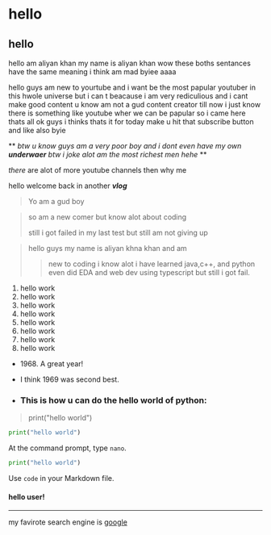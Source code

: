 
# hello 

hello 
-----

hello am aliyan khan my name is aliyan khan wow these boths sentances have the same meaning i think am mad byiee aaaa



 hello guys am new to yourtube and i want be the most papular youtuber in this hwole universe but i can t beacause i am very rediculious and i cant make good content u know am not a gud content creator till now i just know there is something like youtube wher we can be papular so i came here thats all ok guys i thinks thats it for today make u hit that subscribe button and like also byie


** _btw u know guys am a very poor boy and i dont even have my own **underwaer** btw i joke alot am the most richest men hehe_ **


_there_ are alot of more youtube channels then why me 


hello welcome back in another ___vlog___

> Yo am a gud boy 


> so am a new comer but  know alot about coding
>
>still i got failed in my last test but still am not giving up


> hello  guys my name is aliyan khna khan and am 
>
>>new to coding i know alot i have learned java,c++, and python even did EDA and web dev using typescript but still i got fail.


1. hello work
1. hello work
1. hello work
1. hello work
1. hello work
1. hello work
1. hello work
1. hello work

- 1968\. A great year!
- I think 1969 was second best.

- ### This is how u can do the hello world of python:

> print("hello world")

```python 
print("hello world")
```

At the command prompt, type `nano`.


```python 
print("hello world")
```


Use `code` in your Markdown file.

#### hello user!
   ***
my favirote search engine is [google](https://www.google.com "google")

